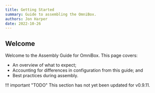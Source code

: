 ```yaml
---
title: Getting Started
summary: Guide to assembling the OmniBox.
authors: Jon Harper
date: 2022-10-26
---
```


## Welcome

Welcome to the Assembly Guide for OmniBox. This page covers:

- An overview of what to expect;
- Accounting for differences in configuration from this guide; and
- Best practices during assembly.

!!! important "TODO"
    This section has not yet been updated for v0.9.11.


    
[hsi_tips]: hsi_tips.md     "Assembly: HSI Introduction & Tips"
[base]:     base.md         "Assembly: Base and PSU"
[core]:     core.md         "Assembly: Main Body"
[mcu]:      mcu.md          "Assembly: MCU Tray"
[cpu]:      cpu.md          "Assembly: CPU Tray"
[lower_bay]:lower_bay.md    "Assembly: Lower Bay Tray(s)"
[front]:    front.md        "Assembly: Front Panel"
[side]:     side.md         "Assembly: Side Panel(s)"
[rear]:     rear.md         "Assembly: Rear Panel"
[lid]:      lid.md          "Assembly: Lid(s)"
[bottom]:   bottom.md       "Assembly: Bottom Panels"
[checklist]: ../printing.md#printed-component-checklist "Printed Component Checklist"
[parts]: ../support/index.md "Supported Parts List"